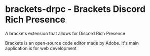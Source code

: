 # brackets-drpc - Brackets Discord Rich Presence
A brackets extension that allows for Discord Rich Presence

Brackets is an open-source code editor made by Adobe.
It's main application is for web development
